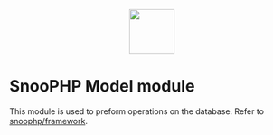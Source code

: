 <p align="center"><img src="https://image.ibb.co/mHMgrm/snoophp.png" width="80"></p>

# SnooPHP Model module

This module is used to preform operations on the database. Refer to [snoophp/framework](https://github.com/snoophp/framework).